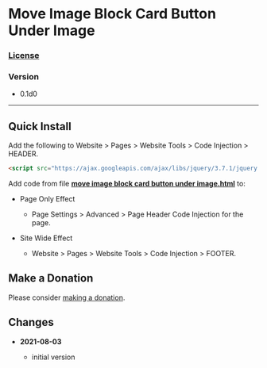 # Move Image Block Card Button Under Image

### [License][99]

### Version

  * 0.1d0

---

## Quick Install

Add the following to Website > Pages > Website Tools > Code Injection > HEADER.

```html
<script src="https://ajax.googleapis.com/ajax/libs/jquery/3.7.1/jquery.min.js"></script>
```

Add code from file **[move image block card button under image.html](move%20image%20block%20card%20button%20under%20image.html#L1)** to:

* Page Only Effect

  * Page Settings > Advanced > Page Header Code Injection for the page.
  
* Site Wide Effect

  * Website > Pages > Website Tools > Code Injection > FOOTER.

## Make a Donation

Please consider [making a donation](https://github.com/tomsWebConsulting/twcsl#make-a-donation).

## Changes

<!-- * **2021-07-01**

  * added code to change read more link
  * use twcsl
  * bumped version to 0.1d2
  -->
* **2021-08-03**

  * initial version

[99]: https://github.com/tomsWebConsulting/twcsl/blob/main/LICENSE.txt#L1
